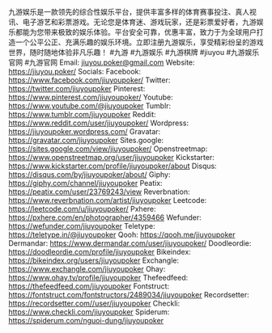 九游娱乐是一款领先的综合性娱乐平台，提供丰富多样的体育赛事投注、真人视讯、电子游艺和彩票游戏。无论您是体育迷、游戏玩家，还是彩票爱好者，九游娱乐都能为您带来极致的娱乐体验。平台安全可靠，优惠丰富，致力于为全球用户打造一个公平公正、充满乐趣的娱乐环境。立即注册九游娱乐，享受精彩纷呈的游戏世界，随时随地体验非凡乐趣！
#九游 #九游娱乐 #九游棋牌 #jiuyou  #九游娱乐官网  #九游官网
Email: jiuyou.poker@gmail.com
Website: <a href="https://jiuyou.poker/">https://jiuyou.poker/</a>
Socials:
Facebook: <a href="https://www.facebook.com/jiuyoupoker/">https://www.facebook.com/jiuyoupoker/</a>
Twitter: <a href="https://twitter.com/jiuyoupoker">https://twitter.com/jiuyoupoker</a>
Pinterest: <a href="https://www.pinterest.com/jiuyoupoker/">https://www.pinterest.com/jiuyoupoker/</a>
Youtube: <a href="https://www.youtube.com/@jiuyoupoker">https://www.youtube.com/@jiuyoupoker</a>
Tumblr: <a href="https://www.tumblr.com/jiuyoupoker">https://www.tumblr.com/jiuyoupoker</a>
Reddit: <a href="https://www.reddit.com/user/jiuyoupoker/">https://www.reddit.com/user/jiuyoupoker/</a>
Wordpress: <a href="https://jiuyoupoker.wordpress.com/">https://jiuyoupoker.wordpress.com/</a>
Gravatar: <a href="https://gravatar.com/jiuyoupoker">https://gravatar.com/jiuyoupoker</a>
Sites.google: <a href="https://sites.google.com/view/jiuyoupoker/">https://sites.google.com/view/jiuyoupoker/</a>
Openstreetmap: <a href="https://www.openstreetmap.org/user/jiuyoupoker">https://www.openstreetmap.org/user/jiuyoupoker</a>
Kickstarter: <a href="https://www.kickstarter.com/profile/jiuyoupoker/about">https://www.kickstarter.com/profile/jiuyoupoker/about</a>
Disqus: <a href="https://disqus.com/by/jiuyoupoker/about/">https://disqus.com/by/jiuyoupoker/about/</a>
Giphy: <a href="https://giphy.com/channel/jiuyoupoker">https://giphy.com/channel/jiuyoupoker</a>
Peatix: <a href="https://peatix.com/user/23769243/view">https://peatix.com/user/23769243/view</a>
Reverbnation: <a href="https://www.reverbnation.com/artist/jiuyoupoker">https://www.reverbnation.com/artist/jiuyoupoker</a>
Leetcode: <a href="https://leetcode.com/u/jiuyoupoker/">https://leetcode.com/u/jiuyoupoker/</a>
Pxhere: <a href="https://pxhere.com/en/photographer/4359466">https://pxhere.com/en/photographer/4359466</a>
Wefunder: <a href="https://wefunder.com/jiuyoupoker">https://wefunder.com/jiuyoupoker</a>
Teletype: <a href="https://teletype.in/@jiuyoupoker">https://teletype.in/@jiuyoupoker</a>
Qooh: <a href="https://qooh.me/jiuyoupoker">https://qooh.me/jiuyoupoker</a>
Dermandar: <a href="https://www.dermandar.com/user/jiuyoupoker/">https://www.dermandar.com/user/jiuyoupoker/</a>
Doodleordie: <a href="https://doodleordie.com/profile/jiuyoupoker">https://doodleordie.com/profile/jiuyoupoker</a>
Bikeindex: <a href="https://bikeindex.org/users/jiuyoupoker">https://bikeindex.org/users/jiuyoupoker</a>
Exchangle: <a href="https://www.exchangle.com/jiuyoupoker">https://www.exchangle.com/jiuyoupoker</a>
Ohay: <a href="https://www.ohay.tv/profile/jiuyoupoker">https://www.ohay.tv/profile/jiuyoupoker</a>
Thefeedfeed: <a href="https://thefeedfeed.com/jiuyoupoker">https://thefeedfeed.com/jiuyoupoker</a>
Fontstruct: <a href="https://fontstruct.com/fontstructors/2489034/jiuyoupoker">https://fontstruct.com/fontstructors/2489034/jiuyoupoker</a>
Recordsetter: <a href="https://recordsetter.com//user/jiuyoupoker">https://recordsetter.com//user/jiuyoupoker</a>
Checkli: <a href="https://www.checkli.com/jiuyoupoker">https://www.checkli.com/jiuyoupoker</a>
Spiderum: <a href="https://spiderum.com/nguoi-dung/jiuyoupoker">https://spiderum.com/nguoi-dung/jiuyoupoker</a>